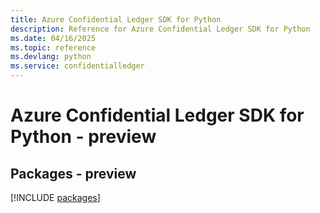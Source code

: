 ```yaml
---
title: Azure Confidential Ledger SDK for Python
description: Reference for Azure Confidential Ledger SDK for Python
ms.date: 04/16/2025
ms.topic: reference
ms.devlang: python
ms.service: confidentialledger
---
```

# Azure Confidential Ledger SDK for Python - preview
## Packages - preview
[!INCLUDE [packages](confidential-ledger-index.md)]